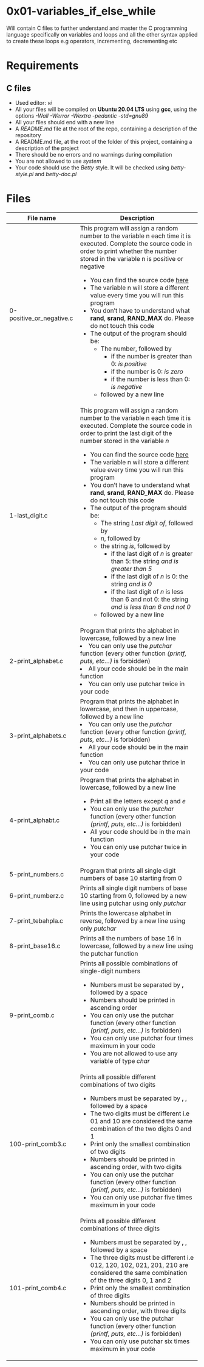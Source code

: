 # 0x01-variables_if_else_while
Will contain C files to further understand and master the C programming language specifically on variables and loops and all the other syntax applied to create these loops e.g operators, incrementing, decrementing etc

# Requirements
## C files
- Used editor: *vi*
- All your files will be compiled on **Ubuntu 20.04 LTS** using **gcc**, using the options *-Wall -Werror -Wextra -pedantic -std=gnu89*
- All your files should end with a new line
- A *README.md* file at the root of the repo, containing a description of the repository
- A README.md file, at the root of the folder of this project, containing a description of the project
- There should be no errors and no warnings during compilation
- You are not allowed to use *system*
- Your code should use the *Betty* style. It will be checked using *betty-style.pl* and *betty-doc.pl*


# Files

| File name | Description |
| --------- | ----------- |
| 0-positive_or_negative.c | This program will assign a random number to the variable n each time it is executed. Complete the source code in order to print whether the number stored in the variable n is positive or negative<ul><li>You can find the source code [here](https://intranet.alxswe.com/rltoken/Dg4SuuP8gvRYnE54wktySg)</li><li>The variable n will store a different value every time you will run this program</li><li>You don’t have to understand what **rand**, **srand**, **RAND_MAX** do. Please do not touch this code</li><li>The output of the program should be:<ul><li>The number, followed by<ul><li>if the number is greater than 0: *is positive*</li><li>if the number is 0: *is zero*</li><li>if the number is less than 0: *is negative*</li></ul></li><li>followed by a new line</li></ul></li></ul> |
| 1-last_digit.c | This program will assign a random number to the variable n each time it is executed. Complete the source code in order to print the last digit of the number stored in the variable *n*<ul><li>You can find the source code [here](https://intranet.alxswe.com/rltoken/rud8wr5x6VWeahUtd5P14A)</li><li>The variable n will store a different value every time you will run this program</li><li>You don’t have to understand what **rand**, **srand**, **RAND_MAX** do. Please do not touch this code</li><li>The output of the program should be:<ul><li>The string *Last digit of*, followed by</li><li>*n*, followed by</li><li>the string *is*, followed by<ul><li>if the last digit of *n* is greater than 5: the string *and is greater than 5*</li><li>if the last digit of *n* is 0: the string *and is 0*</li><li>if the last digit of *n* is less than 6 and not 0: the string *and is less than 6 and not 0*</li></ul></li><li>followed by a new line</li></ul></li></ul> |
| 2-print_alphabet.c | Program that prints the alphabet in lowercase, followed by a new line<li>You can only use the *putchar* function (every other function *(printf, puts, etc…)* is forbidden)</li><li>All your code should be in the main function</li><li>You can only use putchar twice in your code</li></ul> |
| 3-print_alphabets.c | Program that prints the alphabet in lowercase, and then in uppercase, followed by a new line<li>You can only use the *putchar* function (every other function *(printf, puts, etc…)* is forbidden)</li><li>All your code should be in the main function</li><li>You can only use putchar thrice in your code</li></ul> |
| 4-print_alphabt.c | Program that prints the alphabet in lowercase, followed by a new line<ul><li>Print all the letters except *q* and *e*</li><li>You can only use the *putchar* function (every other function *(printf, puts, etc…)* is forbidden)</li><li>All your code should be in the main function</li><li>You can only use putchar twice in your code</li></ul> |
| 5-print_numbers.c | Program that prints all single digit numbers of base 10 starting from 0 |
| 6-print_numberz.c | Prints all single digit numbers of base 10 starting from 0, followed by a new line using putchar using only *putchar*|
| 7-print_tebahpla.c | Prints the lowercase alphabet in reverse, followed by a new line using only *putchar* |
| 8-print_base16.c | Prints all the numbers of base 16 in lowercase, followed by a new line using the putchar function |
| 9-print_comb.c | Prints all possible combinations of single-digit numbers<ul><li>Numbers must be separated by **,** followed by a space</li><li>Numbers should be printed in ascending order</li><li>You can only use the putchar function (every other function *(printf, puts, etc…)* is forbidden)</li><li>You can only use putchar four times maximum in your code</li><li>You are not allowed to use any variable of type *char*</li></ul> |
| 100-print_comb3.c | Prints all possible different combinations of two digits<ul><li>Numbers must be separated by **,** , followed by a space</li><li>The two digits must be different i.e 01 and 10 are considered the same combination of the two digits 0 and 1</li><li>Print only the smallest combination of two digits</li><li>Numbers should be printed in ascending order, with two digits</li><li>You can only use the putchar function (every other function *(printf, puts, etc…)* is forbidden)</li><li>You can only use putchar five times maximum in your code</li></ul> |
| 101-print_comb4.c | Prints all possible different combinations of three digits<ul><li>Numbers must be separated by **,** , followed by a space</li><li>The three digits must be different i.e 012, 120, 102, 021, 201, 210 are considered the same combination of the three digits 0, 1 and 2</li><li>Print only the smallest combination of three digits</li><li>Numbers should be printed in ascending order, with three digits</li><li>You can only use the putchar function (every other function *(printf, puts, etc…)* is forbidden)</li><li>You can only use putchar six times maximum in your code</li></ul> |
